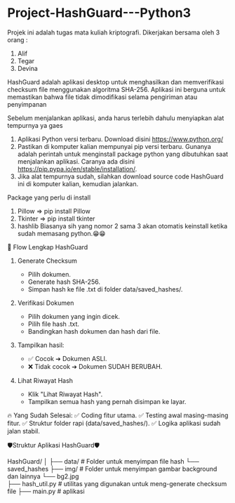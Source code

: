 # Project-HashGuard---Python3
Projek ini adalah tugas mata kuliah kriptografi.
Dikerjakan bersama oleh 3 orang :
1. Alif
2. Tegar
3. Devina
   
HashGuard adalah aplikasi desktop untuk menghasilkan dan memverifikasi checksum file menggunakan algoritma
SHA-256. Aplikasi ini berguna untuk memastikan bahwa file tidak dimodifikasi selama pengiriman atau penyimpanan

Sebelum menjalankan aplikasi, anda harus terlebih dahulu menyiapkan alat tempurnya ya gaes
1. Aplikasi Python versi terbaru. Download disini https://www.python.org/
2. Pastikan di komputer kalian mempunyai pip versi terbaru. Gunanya adalah perintah untuk menginstall package python yang dibutuhkan saat menjalankan aplikasi.
   Caranya ada disini https://pip.pypa.io/en/stable/installation/.
3. Jika alat tempurnya sudah, silahkan download source code HashGuard ini di komputer kalian, kemudian jalankan.


Package yang perlu di install
1. Pillow => pip install Pillow
2. Tkinter => pip install tkinter
3. hashlib
Biasanya sih yang nomor 2 sama 3 akan otomatis keinstall ketika sudah memasang python.😁😁


📜 Flow Lengkap HashGuard
1. Generate Checksum
   - Pilih dokumen.
   - Generate hash SHA-256.
   - Simpan hash ke file .txt di folder data/saved_hashes/.

2. Verifikasi Dokumen
   - Pilih dokumen yang ingin dicek.
   - Pilih file hash .txt.
   - Bandingkan hash dokumen dan hash dari file.

3. Tampilkan hasil:
   - ✅ Cocok ➔ Dokumen ASLI.
   - ❌ Tidak cocok ➔ Dokumen SUDAH BERUBAH.

4. Lihat Riwayat Hash
   - Klik "Lihat Riwayat Hash".
   - Tampilkan semua hash yang pernah disimpan ke layar.

🔥 Yang Sudah Selesai:
✅ Coding fitur utama.
✅ Testing awal masing-masing fitur.
✅ Struktur folder rapi (data/saved_hashes/).
✅ Logika aplikasi sudah jalan stabil.


🛡Struktur Aplikasi HashGuard🛡

HashGuard/
│
├── data/               # Folder untuk menyimpan file hash
    └── saved_hashes
├── img/                # Folder untuk menyimpan gambar background dan lainnya
    └── bg2.jpg     
├── hash_util.py        # utilitas yang digunakan untuk meng-generate checksum file
├── main.py             # aplikasi

